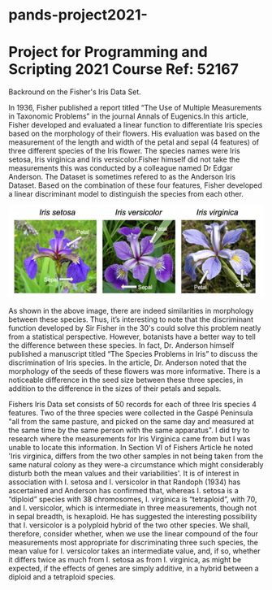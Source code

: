 # pands-project2021-
# Project for Programming and Scripting 2021 Course Ref: 52167

Backround on the Fisher's Iris Data Set.

  In 1936, Fisher published a report titled “The Use of Multiple Measurements in Taxonomic Problems” in the journal Annals of Eugenics.In this article, Fisher developed and evaluated a linear function to differentiate Iris species based on the morphology of their flowers. His evaluation was based on the measurement of the length and width of the petal and sepal (4 features) of three different species of the Iris flower. The species names were Iris setosa, Iris virginica and Iris versicolor.Fisher himself did not take the measurements this was conducted by a colleague named Dr Edgar Anderson. The Dataset is sometimes refered to as the Anderson Iris Dataset. Based on the combination of these four features, Fisher developed a linear discriminant model to distinguish the species from each other. 

![](IRIS%20FLOWERS.png)


  As shown in the above image, there are indeed similarities in morphology between these species. Thus, it’s interesting to note that the discriminant function developed by Sir Fisher in the 30's could solve this problem neatly from a statistical perspective. However, botanists have a better way to tell the difference between these species. In fact, Dr. Anderson himself published a manuscript titled “The Species Problems in Iris” to discuss the discrimination of Iris species. In the article, Dr. Anderson noted that the morphology of the seeds of these flowers was more informative. There is a noticeable difference in the seed size between these three species, in addition to the difference in the sizes of their petals and sepals.
  
  
  Fishers Iris Data set consists of 50 records for each of three Iris species 4 features. Two of the three species were collected in the Gaspé Peninsula "all from the same pasture, and picked on the same day and measured at the same time by the same person with the same apparatus". I did try to research where the measurements for Iris Virginica came from but I was unable to locate this information. In Section VI of Fishers Article he noted 'Iris virginica, differs from the two other samples in not being taken from the same natural colony as they were-a  circumstance which might considerably disturb both the mean values and their variabilities'. It is of interest in association with I. setosa and I. versicolor in that Randoph (1934) has ascertained and Anderson has confirmed that, whereas I. setosa is a “diploid” species with 38 chromosomes, I. virginica is “tetraploid”, with 70, and I. versicolor, which is intermediate in three measurements,  though  not in sepal breadth, is hexaploid.  He has suggested the interesting possibility that I. versicolor is a polyploid hybrid of the two other species. We shall, therefore, consider whether, when we  use the linear compound of the four measurements most appropriate for discriminating three such species, the mean value for I. versicolor takes an intermediate value, and, if so, whether it differs twice as much from I. setosa as from I. virginica, as might be expected, if the effects of  genes are simply additive, in a hybrid between a diploid and a tetraploid species. 





